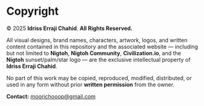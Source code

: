 # Copyright

© 2025 **Idriss Erraji Chahid**. **All Rights Reserved.**

All visual designs, brand names, characters, artwork, logos, and written content contained in this repository and the associated website — including but not limited to **Nigtoh**, **Nigtoh Community**, **Civilization.io**, and the **Nigtoh** sunset/palm/star logo — are the exclusive intellectual property of **Idriss Erraji Chahid**.

No part of this work may be copied, reproduced, modified, distributed, or used in any form without prior **written permission** from the owner.

**Contact:** moorichooop@gmail.com
